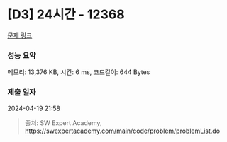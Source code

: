 # [D3] 24시간 - 12368 

[문제 링크](https://swexpertacademy.com/main/code/problem/problemDetail.do?contestProbId=AXsEBlLqedsDFARX) 

### 성능 요약

메모리: 13,376 KB, 시간: 6 ms, 코드길이: 644 Bytes

### 제출 일자

2024-04-19 21:58



> 출처: SW Expert Academy, https://swexpertacademy.com/main/code/problem/problemList.do
